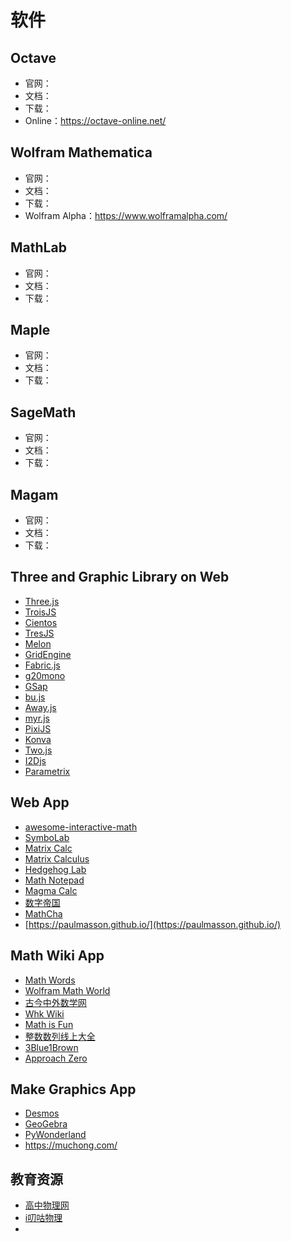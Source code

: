 # 软件

## Octave

- 官网：
- 文档：
- 下载：
- Online：https://octave-online.net/

## Wolfram Mathematica

- 官网：
- 文档：
- 下载：
- Wolfram Alpha：https://www.wolframalpha.com/

## MathLab

- 官网：
- 文档：
- 下载：

## Maple

- 官网：
- 文档：
- 下载：

## SageMath

- 官网：
- 文档：
- 下载：

## Magam

- 官网：
- 文档：
- 下载：

## Three and Graphic Library on Web

- [Three.js](https://threejs.org/)
- [TroisJS](https://troisjs.github.io/)
- [Cientos](https://cientos.tresjs.org/)
- [TresJS](https://tresjs.org/)
- [Melon](https://melonjs.org/)
- [GridEngine](https://annoraaq.github.io/grid-engine/)
- [Fabric.js](https://fabricjs.com/)
- [g20mono](https://github.com/geometryzen/g20mono)
- [GSap](https://gsap.com/)
- [bu.js](https://unpkg.com/bu.js@0.5.0-beta.2/index.html#!/hello_bu.html)
- [Away.js](https://awayjs.github.io/docs/)
- [myr.js](https://github.com/jobtalle/myr.js)
- [PixiJS](https://pixijs.com/)
- [Konva](https://konvajs.org/)
- [Two.js](https://two.js.org/)
- [I2Djs](https://github.com/I2Djs/I2Djs)
- [Parametrix](https://charlyoleg2.github.io/parametrix/)

## Web App

- [awesome-interactive-math](https://github.com/ubavic/awesome-interactive-math)
- [SymboLab](https://zs.symbolab.com/)
- [Matrix Calc](https://matrixcalc.org/)
- [Matrix Calculus](https://www.matrixcalculus.org/)
- [Hedgehog Lab](https://hedgehog-lab.github.io/)
- [Math Notepad](https://mathnotepad.com/)
- [Magma Calc](http://magma.maths.usyd.edu.au/calc/)
- [数字帝国](https://zh.numberempire.com/)
- [MathCha](https://www.mathcha.io/)
- [https://paulmasson.github.io/](https://paulmasson.github.io/)

## Math Wiki App

- [Math Words](https://www.mathwords.com/)
- [Wolfram Math World](https://mathworld.wolfram.com/)
- [古今中外数学网](https://gjzwmath.com/)
- [Whk Wiki](https://whk-wiki.github.io/whk-wiki/)
- [Math is Fun](https://whk-wiki.github.io/whk-wiki/)
- [整数数列线上大全](https://oeis.org/?language=chinese)
- [3Blue1Brown](https://www.3blue1brown.com/)
- [Approach Zero](https://approach0.xyz/search/)

## Make Graphics App

- [Desmos](https://www.desmos.com/?lang=zh-CN)
- [GeoGebra](https://www.geogebra.org/calculator)
- [PyWonderland](https://github.com/neozhaoliang/pywonderland)
- https://muchong.com/

## 教育资源

- [高中物理网](http://gaozhongwuli.com/)
- [i叨咕物理](https://idoogoo.com/)
- 